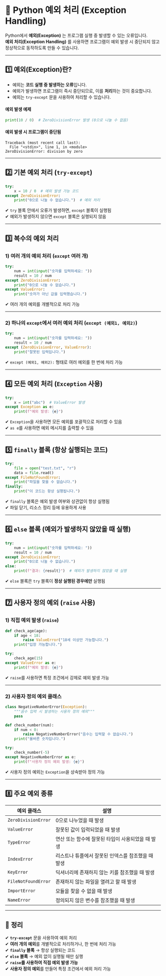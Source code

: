 # 🔲 Python 예외 처리 (Exception Handling)

Python에서 **예외(Exception)** 는 프로그램 실행 중 발생할 수 있는 오류입니다.  
**예외 처리(Exception Handling)** 를 사용하면 프로그램이 예외 발생 시 중단되지 않고 정상적으로 동작하도록 만들 수 있습니다.

---

## 1️⃣ 예외(Exception)란?

- 예외는 **코드 실행 중 발생하는 오류**입니다.
- 예외가 발생하면 프로그램이 즉시 중단되므로, 이를 **처리**하는 것이 중요합니다.
- 예외는 `try-except` 문을 사용하여 처리할 수 있습니다.

#### 예외 발생 예제
```python
print(10 / 0)  # ZeroDivisionError 발생 (0으로 나눌 수 없음)
```

#### 예외 발생 시 프로그램이 중단됨
```
Traceback (most recent call last):
  File "<stdin>", line 1, in <module>
ZeroDivisionError: division by zero
```

---

## 2️⃣ 기본 예외 처리 (`try-except`)

```python
try:
    x = 10 / 0  # 예외 발생 가능 코드
except ZeroDivisionError:
    print("0으로 나눌 수 없습니다.")  # 예외 처리
```

✔ `try` 블록 안에서 오류가 발생하면, `except` 블록이 실행됨  
✔ 예외가 발생하지 않으면 `except` 블록은 실행되지 않음  

---

## 3️⃣ 복수의 예외 처리

### 1) 여러 개의 예외 처리 (`except` 여러 개)
```python
try:
    num = int(input("숫자를 입력하세요: "))
    result = 10 / num
except ZeroDivisionError:
    print("0으로 나눌 수 없습니다.")
except ValueError:
    print("숫자가 아닌 값을 입력했습니다.")
```

✔ 여러 개의 예외를 개별적으로 처리 가능  

---

### 2) 하나의 `except`에서 여러 예외 처리 (`except (예외1, 예외2)`)
```python
try:
    num = int(input("숫자를 입력하세요: "))
    result = 10 / num
except (ZeroDivisionError, ValueError):
    print("잘못된 입력입니다.")
```

✔ `except (예외1, 예외2):` 형태로 여러 예외를 한 번에 처리 가능  

---

## 4️⃣ 모든 예외 처리 (`Exception` 사용)

```python
try:
    x = int("abc")  # ValueError 발생
except Exception as e:
    print(f"예외 발생: {e}")
```

✔ `Exception`을 사용하면 모든 예외를 포괄적으로 처리할 수 있음  
✔ `as e`를 사용하면 예외 메시지를 출력할 수 있음  

---

## 5️⃣ `finally` 블록 (항상 실행되는 코드)

```python
try:
    file = open("test.txt", "r")
    data = file.read()
except FileNotFoundError:
    print("파일을 찾을 수 없습니다.")
finally:
    print("이 코드는 항상 실행됩니다.")
```

✔ `finally` 블록은 예외 발생 여부와 상관없이 항상 실행됨  
✔ 파일 닫기, 리소스 정리 등에 유용하게 사용  

---

## 6️⃣ `else` 블록 (예외가 발생하지 않았을 때 실행)

```python
try:
    num = int(input("숫자를 입력하세요: "))
    result = 10 / num
except ZeroDivisionError:
    print("0으로 나눌 수 없습니다.")
else:
    print(f"결과: {result}")  # 예외가 발생하지 않았을 때 실행
```

✔ `else` 블록은 `try` 블록이 **정상 실행된 경우에만** 실행됨  

---

## 7️⃣ 사용자 정의 예외 (`raise` 사용)

### 1) 직접 예외 발생 (`raise`)
```python
def check_age(age):
    if age < 18:
        raise ValueError("18세 이상만 가능합니다.")
    print("입장 가능합니다.")

try:
    check_age(15)
except ValueError as e:
    print(f"예외 발생: {e}")
```

✔ `raise`를 사용하면 특정 조건에서 강제로 예외 발생 가능  

---

### 2) 사용자 정의 예외 클래스
```python
class NegativeNumberError(Exception):
    """음수 입력 시 발생하는 사용자 정의 예외"""
    pass

def check_number(num):
    if num < 0:
        raise NegativeNumberError("음수는 입력할 수 없습니다.")
    print("올바른 숫자입니다.")

try:
    check_number(-5)
except NegativeNumberError as e:
    print(f"사용자 정의 예외 발생: {e}")
```

✔ 사용자 정의 예외는 `Exception`을 상속받아 정의 가능  

---

## 8️⃣ 주요 예외 종류

| 예외 클래스 | 설명 |
|------------|--------------------------------|
| `ZeroDivisionError` | 0으로 나누었을 때 발생 |
| `ValueError` | 잘못된 값이 입력되었을 때 발생 |
| `TypeError` | 연산 또는 함수에 잘못된 타입이 사용되었을 때 발생 |
| `IndexError` | 리스트나 튜플에서 잘못된 인덱스를 참조했을 때 발생 |
| `KeyError` | 딕셔너리에 존재하지 않는 키를 참조했을 때 발생 |
| `FileNotFoundError` | 존재하지 않는 파일을 열려고 할 때 발생 |
| `ImportError` | 모듈을 찾을 수 없을 때 발생 |
| `NameError` | 정의되지 않은 변수를 참조했을 때 발생 |

---

## 🎯 정리

✔ **`try-except`** 문을 사용하여 예외 처리  
✔ **여러 개의 예외**를 개별적으로 처리하거나, 한 번에 처리 가능  
✔ **`finally` 블록** → 항상 실행되는 코드  
✔ **`else` 블록** → 예외 없이 실행될 때만 실행  
✔ **`raise`를 사용하여 직접 예외 발생 가능**  
✔ **사용자 정의 예외**를 만들어 특정 조건에서 예외 처리 가능  
